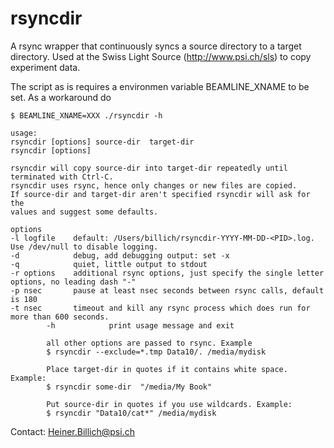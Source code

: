 # rsyncdir

A rsync wrapper that continuously syncs a source directory to a target directory.
Used at the Swiss Light Source (http://www.psi.ch/sls) to copy experiment data.

The script as is requires a environmen variable  BEAMLINE_XNAME to be set. As a workaround do

```
$ BEAMLINE_XNAME=XXX ./rsyncdir -h
```


```
usage:
rsyncdir [options] source-dir  target-dir
rsyncdir [options]

rsyncdir will copy source-dir into target-dir repeatedly until
terminated with Ctrl-C.
rsyncdir uses rsync, hence only changes or new files are copied.
If source-dir and target-dir aren't specified rsyncdir will ask for the
values and suggest some defaults.

options
-l logfile    default: /Users/billich/rsyncdir-YYYY-MM-DD-<PID>.log. Use /dev/null to disable logging.
-d            debug, add debugging output: set -x
-q            quiet, little output to stdout
-r options    additional rsync options, just specify the single letter options, no leading dash "-"
-p nsec       pause at least nsec seconds between rsync calls, default is 180
-t nsec	      timeout and kill any rsync process which does run for more than 600 seconds.
        -h            print usage message and exit

        all other options are passed to rsync. Example
        $ rsyncdir --exclude=*.tmp Data10/. /media/mydisk

        Place target-dir in quotes if it contains white space. Example:
        $ rsyncdir some-dir  "/media/My Book"

        Put source-dir in quotes if you use wildcards. Example:
        $ rsyncdir "Data10/cat*" /media/mydisk
```


Contact: Heiner.Billich@psi.ch

